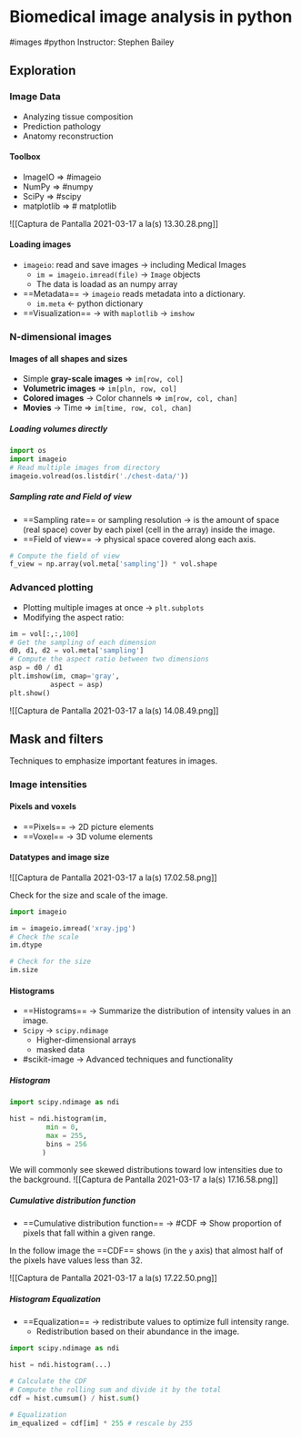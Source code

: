 ---
---

# Biomedical image analysis in python

#images 
#python 
Instructor: Stephen Bailey

## Exploration

### Image Data
- Analyzing tissue composition
- Prediction pathology
- Anatomy reconstruction

#### Toolbox
- ImageIO => #imageio
- NumPy => #numpy
- SciPy => #scipy
- matplotlib => # matplotlib

![[Captura de Pantalla 2021-03-17 a la(s) 13.30.28.png]]

#### Loading images
- `imageio`: read and save images -> including Medical Images
	- `im = imageio.imread(file)` -> `Image` objects
	- The data is loadad as an numpy array
- ==Metadata== -> `imageio` reads metadata into a dictionary.
	- `im.meta` <- python dictionary
- ==Visualization== -> with `maplotlib` -> `imshow`


### N-dimensional images
 #### Images of all shapes and sizes
 
 - Simple **gray-scale images** => `im[row, col]`
 - **Volumetric images** => `im[pln, row, col]`
 - **Colored images** -> Color channels => `im[row, col, chan]`
 - **Movies** -> Time => `im[time, row, col, chan]`

##### Loading volumes directly
```python
import os
import imageio
# Read multiple images from directory
imageio.volread(os.listdir('./chest-data/'))
```


##### Sampling rate and Field of view
- ==Sampling rate== or sampling resolution -> is the amount of space (real space) cover by each pixel (cell in the array) inside the image.
- ==Field of view== -> physical space covered along each axis.
```python
# Compute the field of view
f_view = np.array(vol.meta['sampling']) * vol.shape
```

### Advanced plotting
- Plotting multiple images at once -> `plt.subplots`
- Modifying the aspect ratio:

```python
im = vol[:,:,100]
# Get the sampling of each dimension
d0, d1, d2 = vol.meta['sampling']
# Compute the aspect ratio between two dimensions
asp = d0 / d1
plt.imshow(im, cmap='gray',
		  aspect = asp)
plt.show()
```

![[Captura de Pantalla 2021-03-17 a la(s) 14.08.49.png]]

## Mask and filters
Techniques to emphasize important features in images.

### Image intensities
#### Pixels and voxels
- ==Pixels== -> 2D picture elements
- ==Voxel== -> 3D volume elements

#### Datatypes and image size
![[Captura de Pantalla 2021-03-17 a la(s) 17.02.58.png]]

Check for the size and scale of the image.

```python
import imageio

im = imageio.imread('xray.jpg')
# Check the scale
im.dtype

# Check for the size
im.size
```

#### Histograms
- ==Histograms== -> Summarize the distribution of intensity values in an image.
- `Scipy` -> `scipy.ndimage`
	- Higher-dimensional arrays
	- masked data
- #scikit-image -> Advanced techniques and functionality

##### Histogram

```python
import scipy.ndimage as ndi 

hist = ndi.histogram(im,
		 min = 0,
		 max = 255,
		 bins = 256
		)
```

We will commonly see skewed distributions toward low intensities due to the background.
![[Captura de Pantalla 2021-03-17 a la(s) 17.16.58.png]]

##### Cumulative distribution function

- ==Cumulative distribution function== -> #CDF => Show proportion of pixels that fall within a given range.

In the follow image the ==CDF== shows (in the `y` axis) that almost half of the pixels have values less than 32.

![[Captura de Pantalla 2021-03-17 a la(s) 17.22.50.png]]

##### Histogram Equalization
- ==Equalization== -> redistribute values to optimize full intensity range.
	- Redistribution based on their abundance in the image.

```python
import scipy.ndimage as ndi 

hist = ndi.histogram(...)

# Calculate the CDF
# Compute the rolling sum and divide it by the total
cdf = hist.cumsum() / hist.sum()

# Equalization
im_equalized = cdf[im] * 255 # rescale by 255
```